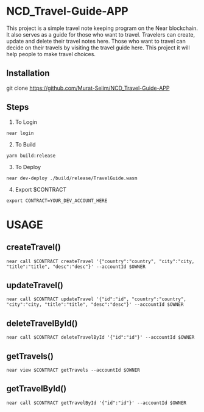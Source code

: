 # NCD_Travel-Guide-APP

This project is a simple travel note keeping program on the Near blockchain. It also serves as a guide for those who want to travel. Travelers can create, update and delete their travel notes here. Those who want to travel can decide on their travels by visiting the travel guide here. This project it will help people to make travel choices.

## Installation

git clone https://github.com/Murat-Selim/NCD_Travel-Guide-APP

## Steps

1. To Login
```
near login
```

2. To Build
```
yarn build:release
```

3. To Deploy
```
near dev-deploy ./build/release/TravelGuide.wasm
```

4. Export $CONTRACT
```
export CONTRACT=YOUR_DEV_ACCOUNT_HERE
```
# USAGE

## createTravel()
```
near call $CONTRACT createTravel '{"country":"country", "city":"city, "title":"title", "desc":"desc"}' --accountId $OWNER
```

## updateTravel()
```
near call $CONTRACT updateTravel '{"id":"id", "country":"country", "city":"city, "title":"title", "desc":"desc"}' --accountId $OWNER
```

## deleteTravelById()
```
near call $CONTRACT deleteTravelById '{"id":"id"}' --accountId $OWNER
```

## getTravels()
```
near view $CONTRACT getTravels --accountId $OWNER
```

## getTravelById()
```
near call $CONTRACT getTravelById '{"id":"id"}' --accountId $OWNER
```

